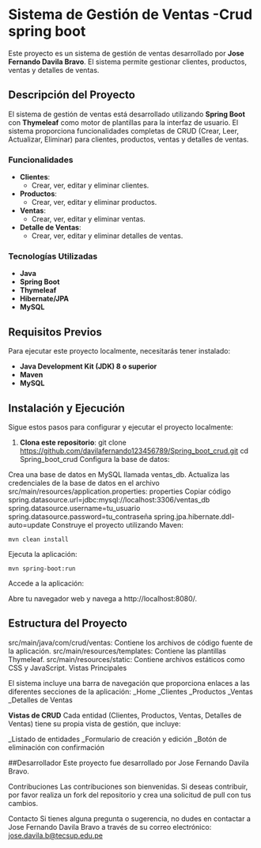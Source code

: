 # Sistema de Gestión de Ventas -Crud spring boot

Este proyecto es un sistema de gestión de ventas desarrollado por **Jose Fernando Davila Bravo**. El sistema permite gestionar clientes, productos, ventas y detalles de ventas. 

## Descripción del Proyecto

El sistema de gestión de ventas está desarrollado utilizando **Spring Boot** con **Thymeleaf** como motor de plantillas para la interfaz de usuario. El sistema proporciona funcionalidades completas de CRUD (Crear, Leer, Actualizar, Eliminar) para clientes, productos, ventas y detalles de ventas.

### Funcionalidades

- **Clientes**: 
  - Crear, ver, editar y eliminar clientes.
- **Productos**: 
  - Crear, ver, editar y eliminar productos.
- **Ventas**: 
  - Crear, ver, editar y eliminar ventas.
- **Detalle de Ventas**: 
  - Crear, ver, editar y eliminar detalles de ventas.

### Tecnologías Utilizadas

- **Java**
- **Spring Boot**
- **Thymeleaf**
- **Hibernate/JPA**
- **MySQL** 

## Requisitos Previos

Para ejecutar este proyecto localmente, necesitarás tener instalado:

- **Java Development Kit (JDK) 8 o superior**
- **Maven**
- **MySQL** 

## Instalación y Ejecución

Sigue estos pasos para configurar y ejecutar el proyecto localmente:

1. **Clona este repositorio**:
   git clone https://github.com/davilafernando123456789/Spring_boot_crud.git
   cd Spring_boot_crud
Configura la base de datos:

Crea una base de datos en MySQL llamada ventas_db.
Actualiza las credenciales de la base de datos en el archivo src/main/resources/application.properties:
properties
Copiar código
spring.datasource.url=jdbc:mysql://localhost:3306/ventas_db
spring.datasource.username=tu_usuario
spring.datasource.password=tu_contraseña
spring.jpa.hibernate.ddl-auto=update
Construye el proyecto utilizando Maven:

    mvn clean install
Ejecuta la aplicación:

    mvn spring-boot:run
Accede a la aplicación:

Abre tu navegador web y navega a http://localhost:8080/.

## Estructura del Proyecto
src/main/java/com/crud/ventas: Contiene los archivos de código fuente de la aplicación.
src/main/resources/templates: Contiene las plantillas Thymeleaf.
src/main/resources/static: Contiene archivos estáticos como CSS y JavaScript.
Vistas Principales

El sistema incluye una barra de navegación que proporciona enlaces a las diferentes secciones de la aplicación:
_Home
_Clientes
_Productos
_Ventas
_Detalles de Ventas

**Vistas de CRUD**
Cada entidad (Clientes, Productos, Ventas, Detalles de Ventas) tiene su propia vista de gestión, que incluye:

_Listado de entidades
_Formulario de creación y edición
_Botón de eliminación con confirmación

##Desarrollador
Este proyecto fue desarrollado por Jose Fernando Davila Bravo.

Contribuciones
Las contribuciones son bienvenidas. Si deseas contribuir, por favor realiza un fork del repositorio y crea una solicitud de pull con tus cambios.

Contacto
Si tienes alguna pregunta o sugerencia, no dudes en contactar a Jose Fernando Davila Bravo a través de su correo electrónico: jose.davila.b@tecsup.edu.pe